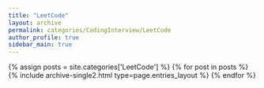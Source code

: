 ```yaml
---
title: "LeetCode"
layout: archive
permalink: categories/CodingInterview/LeetCode
author_profile: true
sidebar_main: true
---
```



{% assign posts = site.categories['LeetCode'] %}
{% for post in posts %} {% include archive-single2.html type=page.entries_layout %} {% endfor %}